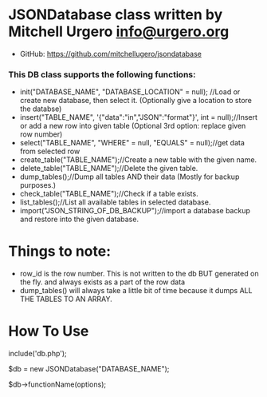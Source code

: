 JSONDatabase class written by Mitchell Urgero <info@urgero.org>
===============================================================
- GitHub: https://github.com/mitchellugero/jsondatabase


### This DB class supports the following functions:

- init("DATABASE_NAME", "DATABASE_LOCATION" = null); //Load or create new database, then select it. (Optionally give a location to store the databse)
- insert("TABLE_NAME", '{"data":"in","JSON":"format"}', int = null);//Insert or add a new row into given table (Optional 3rd option: replace given row number) 
- select("TABLE_NAME", "WHERE" = null, "EQUALS" = null);//get data from selected row
- create_table("TABLE_NAME");//Create a new table with the given name.
- delete_table("TABLE_NAME");//Delete the given table.
- dump_tables();//Dump all tables AND their data (Mostly for backup purposes.)
- check_table("TABLE_NAME");//Check if a table exists.
- list_tables();//List all available tables in selected database.
- import("JSON_STRING_OF_DB_BACKUP");//import a database backup and restore into the given database.

Things to note:
===============
- row_id is the row number. This is not written to the db BUT generated on the fly. and always exists as a part of the row data
- dump_tables() will always take a little bit of time because it dumps ALL THE TABLES TO AN ARRAY.

How To Use
==========
include('db.php');

$db = new JSONDatabase("DATABASE_NAME");

$db->functionName(options);